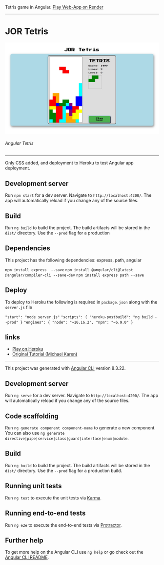 Tetris game in Angular. [Play Web-App on Render](https://tetris-js.onrender.com/)

---

# JOR Tetris

![Angular Tetris](https://raw.githubusercontent.com/joeaoregan/jor-tetris/master/screenshot/tetris1.jpg "Angular Tetris")
###### Angular Tetris

---

Only CSS added, and deployment to Heroku to test Angular app deployment.

## Development server

Run `npm start` for a dev server. Navigate to `http://localhost:4200/`. The app will automatically reload if you change any of the source files.

## Build

Run `ng build` to build the project. The build artifacts will be stored in the `dist/` directory. Use the `--prod` flag for a production 

## Dependencies

This project has the following dependencies: express, path, angular

`npm install express  --save`
`npm install @angular/cli@latest @angular/compiler-cli --save-dev`
`npm install express path --save`

## Deploy

To deploy to Heroku the following is required in `package.json` along with the `server.js` file

`"start": "node server.js"`
`"scripts": { "heroku-postbuild": "ng build --prod" }`
`"engines": { "node": "~10.16.2", "npm": "~6.9.0" }`

## links

* [Play on Heroku](https://jor-tetris.herokuapp.com/)
* [Original Tutorial (Michael Karen)](https://medium.com/angular-in-depth/game-development-tetris-in-angular-64ef96ce56f7)

---

This project was generated with [Angular CLI](https://github.com/angular/angular-cli) version 8.3.22.

## Development server

Run `ng serve` for a dev server. Navigate to `http://localhost:4200/`. The app will automatically reload if you change any of the source files.

## Code scaffolding

Run `ng generate component component-name` to generate a new component. You can also use `ng generate directive|pipe|service|class|guard|interface|enum|module`.

## Build

Run `ng build` to build the project. The build artifacts will be stored in the `dist/` directory. Use the `--prod` flag for a production build.

## Running unit tests

Run `ng test` to execute the unit tests via [Karma](https://karma-runner.github.io).

## Running end-to-end tests

Run `ng e2e` to execute the end-to-end tests via [Protractor](http://www.protractortest.org/).

## Further help

To get more help on the Angular CLI use `ng help` or go check out the [Angular CLI README](https://github.com/angular/angular-cli/blob/master/README.md).
